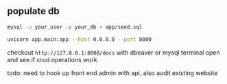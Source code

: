 ## populate db

```sh
mysql -u your_user -p your_db < app/seed.sql
```

```sh
uvicorn app.main:app --host 0.0.0.0 --port 8000
```

checkout `http://127.0.0.1:8000/docs` with dbeaver or mysql terminal open and see if crud operations work

todo:
need to hook up front end admin with api, also audit existing website
